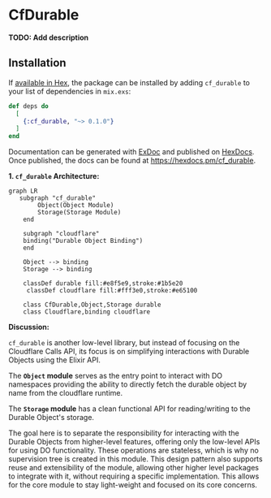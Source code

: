 # CfDurable

**TODO: Add description**

## Installation

If [available in Hex](https://hex.pm/docs/publish), the package can be installed
by adding `cf_durable` to your list of dependencies in `mix.exs`:

```elixir
def deps do
  [
    {:cf_durable, "~> 0.1.0"}
  ]
end
```

Documentation can be generated with [ExDoc](https://github.com/elixir-lang/ex_doc)
and published on [HexDocs](https://hexdocs.pm). Once published, the docs can
be found at <https://hexdocs.pm/cf_durable>.

**1. `cf_durable` Architecture:**

```mermaid
graph LR
   subgraph "cf_durable"
        Object(Object Module)
        Storage(Storage Module)
    end
    
    subgraph "cloudflare"
    binding("Durable Object Binding")
    end
   
    Object --> binding
    Storage --> binding
    
    classDef durable fill:#e8f5e9,stroke:#1b5e20
     classDef cloudflare fill:#fff3e0,stroke:#e65100
    
    class CfDurable,Object,Storage durable
    class Cloudflare,binding cloudflare
```

**Discussion:**

`cf_durable` is another low-level library, but instead of focusing on the Cloudflare Calls API, its focus is on simplifying interactions with Durable Objects using the Elixir API.

The **`Object` module** serves as the entry point to interact with DO namespaces providing the ability to directly fetch the durable object by name from the cloudflare runtime.

The **`Storage` module** has a clean functional API for reading/writing to the Durable Object's storage.

The goal here is to separate the responsibility for interacting with the Durable Objects from higher-level features, offering only the low-level APIs for using DO functionality. These operations are stateless, which is why no supervision tree is created in this module. This design pattern also supports reuse and extensibility of the module, allowing other higher level packages to integrate with it, without requiring a specific implementation. This allows for the core module to stay light-weight and focused on its core concerns.
